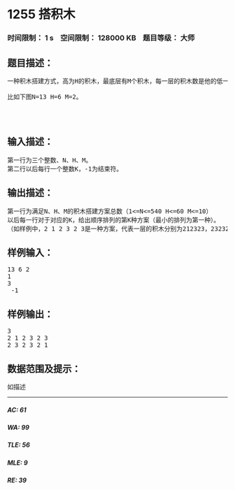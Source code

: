 # 1255 搭积木   
### 时间限制： 1 s&nbsp;&nbsp;&nbsp;&nbsp;空间限制： 128000 KB&nbsp;&nbsp;&nbsp;&nbsp;题目等级： 大师  
## 题目描述：  

<pre>
一种积木搭建方式，高为H的积木，最底层有M个积木，每一层的积木数是他的低一层的积木数+1或-1。总共有N个积木。（且每行积木数不超过10）
 
比如下图N=13 H=6 M=2。
  


</pre>
  
  
## 输入描述：  

<pre>
第一行为三个整数、N、H、M。
第二行以后每行一个整数K，-1为结束符。
</pre>
  
  
## 输出描述：  

<pre>
第一行为满足N、H、M的积木搭建方案总数（1<=N<=540 H<=60 M<=10）
以后每一行对于对应的K，给出顺序排列的第K种方案（最小的排列为第一种）。
（如样例中，2 1 2 3 2 3是一种方案，代表一层的积木分别为212323，232321也是一种方案，212323比232321要小，每个状态之间是可比的，第一个数小的排前面，第一个数相等的就看第二个数。那么所有方案就有一个顺序了，这里的K就是求第K个按顺序排列的方案）
</pre>
  
  
## 样例输入：  

<pre>
13 6 2
1
3
 -1
</pre>
  
  
## 样例输出：  

<pre>
3
2 1 2 3 2 3
2 3 2 3 2 1
</pre>
  
  
## 数据范围及提示：  

<pre>
如描述
</pre>
  
  
***  

##### AC: 61  
##### WA: 99  
##### TLE: 56  
##### MLE: 9  
##### RE: 39  
